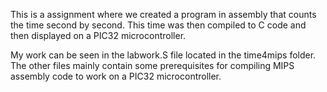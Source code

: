 This is a assignment where we created a program in assembly that counts the time second by second. This time was then compiled to C code and then displayed on a PIC32 microcontroller.

My work can be seen in the labwork.S file located in the time4mips folder. The other files mainly contain some prerequisites for compiling MIPS assembly code to work on a PIC32 microcontroller.
